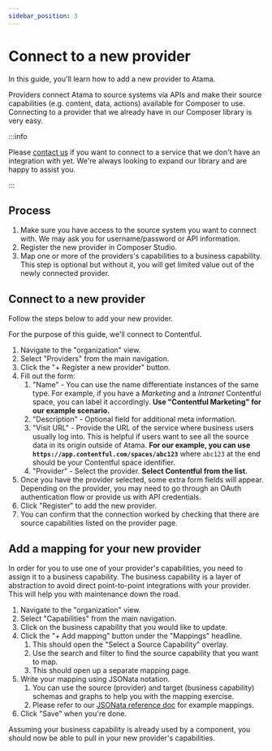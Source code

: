 ```yaml
---
sidebar_position: 3
---
```


# Connect to a new provider

In this guide, you'll learn how to add a new provider to Atama.

Providers connect Atama to source systems via APIs and make their source capabilities (e.g. content, data, actions) available for Composer to use. Connecting to a provider that we already have in our Composer library is very easy.

:::info

Please [contact us](https://www.atama.co/contact-us) if you want to connect to a service that we don't have an integration with yet. We're always looking to expand our library and are happy to assist you.

:::

## Process

1. Make sure you have access to the source system you want to connect with. We may ask you for username/password or API information.
2. Register the new provider in Composer Studio.
3. Map one or more of the providers's capabilities to a business capability. This step is optional but without it, you will get limited value out of the newly connected provider.

## Connect to a new provider

Follow the steps below to add your new provider.

For the purpose of this guide, we'll connect to Contentful.

1. Navigate to the "organization" view.
2. Select "Providers" from the main navigation.
3. Click the "+ Register a new provider" button.
4. Fill out the form:
    1. "Name" - You can use the name differentiate instances of the same type. For example, if you have a *Marketing* and a *Intranet* Contentful space, you can label it accordingly. **Use "Contentful Marketing" for our example scenario.**
    2. "Description" - Optional field for additional meta information.
    3. "Visit URL" - Provide the URL of the service where business users usually log into. This is helpful if users want to see all the source data in its origin outside of Atama. **For our example, you can use `https://app.contentful.com/spaces/abc123`** where `abc123` at the end should be your Contentful space identifier.
    4. "Provider" - Select the provider. **Select Contentful from the list.**
5. Once you have the provider selected, some extra form fields will appear. Depending on the provider, you may need to go through an OAuth authentication flow or provide us with API credentials.
6. Click "Register" to add the new provider.
7. You can confirm that the connection worked by checking that there are source capabilities listed on the provider page.

## Add a mapping for your new provider

In order for you to use one of your provider's capabilities, you need to assign it to a business capability. The business capability is a layer of abstraction to avoid direct point-to-point integrations with your provider. This will help you with maintenance down the road.

1. Navigate to the "organization" view.
2. Select "Capabilities" from the main navigation.
3. Click on the business capability that you would like to update.
4. Click the "+ Add mapping" button under the "Mappings" headline.
    1. This should open the "Select a Source Capability" overlay.
    2. Use the search and filter to find the source capability that you want to map.
    3. This should open up a separate mapping page.
5. Write your mapping using JSONata notation.
    1. You can use the source (provider) and target (business capability) schemas and graphs to help you with the mapping exercise.
    2. Please refer to our [JSONata reference doc](../../composer-core/jsonata-reference.md) for example mappings.
6. Click "Save" when you're done.

Assuming your business capability is already used by a component, you should now be able to pull in your new provider's capabilities.
